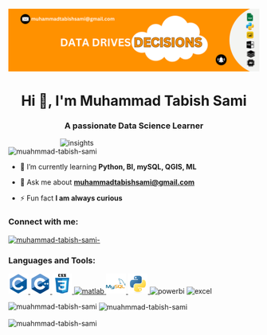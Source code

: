 ![logo](https://github.com/MuhammadTabishSami/MuhammadTabishSami/blob/main/data-drives-decissions.png)

<h1 align="center">Hi 👋, I'm Muhammad Tabish Sami</h1>
<h3 align="center">A passionate Data Science Learner</h3>

<img align="right" alt="insights" width="400" src="https://cdn.dribbble.com/users/980520/screenshots/2859415/monitoring.gif"> 

<p align="left"> <img src="https://komarev.com/ghpvc/?username=muahmmad-tabish-sami&label=Profile%20views&color=0e75b6&style=flat" alt="muahmmad-tabish-sami" /> </p>

- 🌱 I’m currently learning **Python, BI, mySQL, QGIS, ML**

- 💬 Ask me about **muhammadtabishsami@gmail.com**

- ⚡ Fun fact **I am always curious**

<h3 align="left">Connect with me:</h3>
<p align="left">
<a href="https://linkedin.com/in/muhammad-tabish-sami-" target="blank"><img align="center" src="https://raw.githubusercontent.com/rahuldkjain/github-profile-readme-generator/master/src/images/icons/Social/linked-in-alt.svg" alt="muhammad-tabish-sami-" height="30" width="40" /></a>
</p>

<h3 align="left">Languages and Tools:</h3>
<p align="left"> <a href="https://www.cprogramming.com/" target="_blank" rel="noreferrer"> <img src="https://raw.githubusercontent.com/devicons/devicon/master/icons/c/c-original.svg" alt="c" width="40" height="40"/> </a> <a href="https://www.w3schools.com/cpp/" target="_blank" rel="noreferrer"> <img src="https://raw.githubusercontent.com/devicons/devicon/master/icons/cplusplus/cplusplus-original.svg" alt="cplusplus" width="40" height="40"/> </a> <a href="https://www.w3schools.com/css/" target="_blank" rel="noreferrer"> <img src="https://raw.githubusercontent.com/devicons/devicon/master/icons/css3/css3-original-wordmark.svg" alt="css3" width="40" height="40"/> </a> <a href="https://www.mathworks.com/" target="_blank" rel="noreferrer"> <img src="https://upload.wikimedia.org/wikipedia/commons/2/21/Matlab_Logo.png" alt="matlab" width="40" height="40"/> </a> <a href="https://www.mysql.com/" target="_blank" rel="noreferrer"> <img src="https://raw.githubusercontent.com/devicons/devicon/master/icons/mysql/mysql-original-wordmark.svg" alt="mysql" width="40" height="40"/> </a> <a href="https://www.python.org" target="_blank" rel="noreferrer"> <img src="https://raw.githubusercontent.com/devicons/devicon/master/icons/python/python-original.svg" alt="python" width="40" height="40"/> </a> <img src="https://1000logos.net/wp-content/uploads/2022/12/Power-BI-Logo-2013.png" alt="powerbi" width="40" height="40"/> </a> 
<img src="https://logodownload.org/wp-content/uploads/2020/04/excel-logo-1.png" alt="excel" width="40" height="40"/> </a> </p>

<p><img align="left" src="https://github-readme-stats.vercel.app/api/top-langs?username=MuhammadTabishSami&show_icons=true&locale=en&layout=compact" alt="muahmmad-tabish-sami" /></p>

<p>&nbsp;<img align="center" src="https://github-readme-stats.vercel.app/api?username=MuhammadTabishSami&show_icons=true&locale=en" alt="muahmmad-tabish-sami" /></p>

<p><img align="center" src="https://github-readme-streak-stats.herokuapp.com/?user=MuhammadTabishSami&" alt="muahmmad-tabish-sami" /></p>
